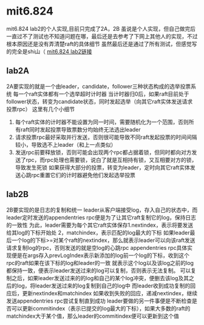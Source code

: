 # mit6.824
mit6.824 lab2的个人实现,目前只完成了2A，2B
虽说是个人实现，但自己做完后一直过不了测试也不知道问题在哪，最后还是去参考了下网上其他人的实现，不过根本原因还是没有弄清楚raft的具体细节
虽然最后还是通过了所有测试，但感觉写的完全是shi山（
[mit6.824 lab2链接](http://nil.csail.mit.edu/6.824/2021/labs/lab-raft.html)

## lab2A
2A要实现的就是一个由leader，candidate，follower三种状态构成的选举投票系统
每一个raft实体都有一个选举超时计时器
当计时器归0后，如果raft目前处于follower状态，转变为candidate状态，同时发起选举（向其它raft实体发送请求投票rpc）
这里有几个小细节
1. 每个raft实体的计时器不能设置为同一时间，需要随机化为一个范围，否则所有raft同时发起投票导致票数分均始终无法选出leader
2. 请求投票rpc最好采取并行发送，否则很可能导致不同raft发起投票的时间间隔较小，导致选不上leader（和上一点类似）
3. 发送rpc前要释放锁，否则可能会出现两个rpc都占据着锁，但同时都向对方发送了rpc，而rpc处理也需要锁，说白了就是互相持有锁，又互相要对方的锁，导致发生死锁
如果获得大部分的投票，转变为leader，定时向其它raft实体发送心跳rpc重置它们的计时器避免他们发起选举投票

## lab2B  
2B要实现的是日志的复制和统一
leader从客户端接受log，存入自己的状态中，而leader定时发送的appendentries rpc便是为了让其它raft复制它的log，保持日志的一致性
为此，leader需要为每个其它raft实体保存1.nextindex，表示将要发送给其log的下标开始处 2，matchindex，表示匹配的log最大的下标
如果leader最后一个log的下标>=对某个raft的nextindex，那么就表示leader可以向该raft发送请求复制log的rpc，否则发送的就是空log的心跳rpc
appendentries rpc具体实现便是在args存入prevLogIndex表示新添加的log前一个log的下标，收到这个rpc的raft如果在该下标的log和leader的一致
就表示这个log以及该log之前的log都保持一致，便表示leader发送过来的log可以复制，否则表示无法复制。
可以复制之后，如果leader发送过来的的log和自己的某个log冲突，便删去该log及其之后的log，将leader发送过来的log复制到自己的log中
而leader收到成功复制的回应后，更新nextindex和matchindex
如果收到失败的回应，递减nextindex，继续发送appendentries rpc尝试复制直到成功
leader要做的另一件事便是不断检查是否可以更新commitindex（表示已提交的log最大的下标），如果大多数的raft的matchindex大于某个值，那么leader的commitindex便可以更新到这个值

